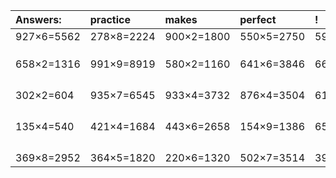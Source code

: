 | Answers: | practice | makes | perfect | ! |
| :--- | :--- | :--- | :--- | :--- |
| 927×6=5562 | 278×8=2224 | 900×2=1800 | 550×5=2750 | 598×2=1196 | 
|   |   |   |   |   | 
|   |   |   |   |   | 
|   |   |   |   |   | 
| 658×2=1316 | 991×9=8919 | 580×2=1160 | 641×6=3846 | 669×9=6021 | 
|   |   |   |   |   | 
|   |   |   |   |   | 
|   |   |   |   |   | 
|   |   |   |   |   | 
| 302×2=604 | 935×7=6545 | 933×4=3732 | 876×4=3504 | 618×9=5562 | 
|   |   |   |   |   | 
|   |   |   |   |   | 
|   |   |   |   |   | 
|   |   |   |   |   | 
| 135×4=540 | 421×4=1684 | 443×6=2658 | 154×9=1386 | 654×7=4578 | 
|   |   |   |   |   | 
|   |   |   |   |   | 
|   |   |   |   |   | 
|   |   |   |   |   | 
| 369×8=2952 | 364×5=1820 | 220×6=1320 | 502×7=3514 | 399×7=2793 | 
